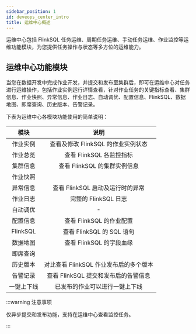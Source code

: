 ```yaml
---
sidebar_position: 1
id: deveops_center_intro
title: 运维中心概述
---
```


运维中心包括 FlinkSQL 任务运维、周期任务运维、手动任务运维、作业监控等运维功能模块，为您提供任务操作与状态等多方位的运维能力。

## 运维中心功能模块

当您在数据开发中完成作业开发，并提交和发布至集群后，即可在运维中心对任务进行运维操作，包括作业实例运行详情查看，针对作业任务的关键指标查看、集群信息、作业快照、异常信息、作业日志、自动调优、配置信息、FlinkSQL、数据地图、即席查询、历史版本、告警记录。

下表为运维中心各模块功能使用的简单说明：

|   模块   |                  说明                  |
| :------: | :------------------------------------: |
| 作业实例 |   查看及修改 FlinkSQL 的作业实例状态   |
| 作业总览 |        查看 FlinkSQL 各监控指标        |
| 集群信息 |      查看 FlinkSQL 的集群实例信息      |
| 作业快照 |                                        |
| 异常信息 |    查看 FlinkSQL 启动及运行时的异常    |
| 作业日志 |          完整的 FlinkSQL 日志          |
| 自动调优 |                   -                    |
| 配置信息 |        查看 FlinkSQL 的作业配置        |
| FlinkSQL |       查看 FlinkSQL 的 SQL 语句        |
| 数据地图 |        查看 FlinkSQL 的字段血缘        |
| 即席查询 |                                        |
| 历史版本 | 对比查看 FlinkSQL 作业发布后的多个版本 |
| 告警记录 |  查看 FlinkSQL 提交和发布后的告警信息  |
|  一键上下线   |     已发布的作业可以进行一键上下线      |

:::warning 注意事项

  仅异步提交和发布功能，支持在运维中心查看监控任务。

:::